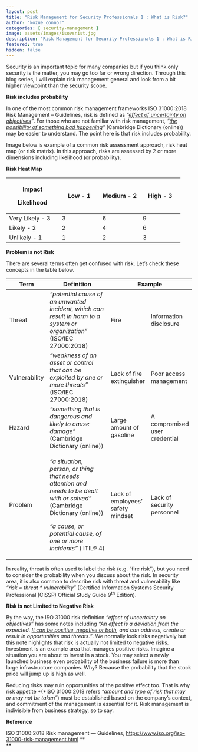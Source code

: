 ```yaml
---
layout: post
title: "Risk Management for Security Professionals 1 : What is Risk?"
author: "kozue_connor"
categories: [ security-management ]
image: assets/images/isovsnist.jpg
description: "Risk Management for Security Professionals 1 : What is Risk?"
featured: true
hidden: false
---
```


Security is an important topic for many companies but if you think only security is the matter, you may go too far or wrong direction. Through this blog series, I will explain risk management general and look from a bit higher viewpoint than the security scope.

**Risk includes probability**

In one of the most common risk management frameworks ISO 31000:2018 Risk Management – Guidelines, risk is defined as *“<u>effect of uncertainty on objectives</u>”*. For those who are not familiar with risk management, *“<u>the possibility of something bad happening</u>”* (Cambridge Dictionary (online)) may be easier to understand. The point here is that risk includes probability.

Image below is example of a common risk assessment approach, risk heat map (or risk matrix). In this approach, risks are assessed by 2 or more dimensions including likelihood (or probability).

**Risk Heat Map**

<table>
<colgroup>
<col style="width: 30%" />
<col style="width: 23%" />
<col style="width: 23%" />
<col style="width: 23%" />
</colgroup>
<thead>
<tr class="header">
<th><p>Impact</p>
<p>Likelihood</p></th>
<th>Low - 1</th>
<th>Medium - 2</th>
<th>High - 3</th>
</tr>
</thead>
<tbody>
<tr class="odd">
<td>Very Likely - 3</td>
<td style="background-color: dark-green;">3</td>
<td>6</td>
<td>9</td>
</tr>
<tr class="even">
<td>Likely - 2</td>
<td>2</td>
<td>4</td>
<td>6</td>
</tr>
<tr class="odd">
<td>Unlikely - 1</td>
<td>1</td>
<td>2</td>
<td>3</td>
</tr>
</tbody>
</table>

**Problem is not Risk**

There are several terms often get confused with risk. Let’s check these concepts in the table below.

<table>
<colgroup>
<col style="width: 16%" />
<col style="width: 49%" />
<col style="width: 16%" />
<col style="width: 18%" />
</colgroup>
<thead>
<tr class="header">
<th>Term</th>
<th>Definition</th>
<th colspan="2">Example</th>
</tr>
</thead>
<tbody>
<tr class="odd">
<td>Threat</td>
<td><em>“potential cause of an unwanted incident, which can result in harm to a system or organization”</em> (ISO/IEC 27000:2018)</td>
<td>Fire</td>
<td>Information disclosure</td>
</tr>
<tr class="even">
<td>Vulnerability</td>
<td><em>“weakness of an asset or control that can be exploited by one or more threats”</em> (ISO/IEC 27000:2018)</td>
<td>Lack of fire extinguisher</td>
<td>Poor access management</td>
</tr>
<tr class="odd">
<td>Hazard</td>
<td><em>“something that is dangerous and likely to cause damage”</em> (Cambridge Dictionary (online))</td>
<td>Large amount of gasoline</td>
<td>A compromised user credential</td>
</tr>
<tr class="even">
<td>Problem</td>
<td><p><em>“a situation, person, or thing that needs attention and needs to be dealt with or solved”</em> (Cambridge Dictionary (online))</p>
<p><em>“a cause, or potential cause, of one or more incidents”</em> ( ITIL® 4)</p></td>
<td>Lack of employees’ safety mindset</td>
<td>Lack of security personnel</td>
</tr>
</tbody>
</table>

In reality, threat is often used to label the risk (e.g. “fire risk”), but you need to consider the probability when you discuss about the risk. In security area, it is also common to describe risk with threat and vulnerability like *“risk = threat \* vulnerability”* (Certified Information Systems Security Professional (CISSP) Official Study Guide 9<sup>th</sup> Edition).

**Risk is not Limited to Negative Risk**

By the way, the ISO 31000 risk definition *“effect of uncertainty on objectives”* has some notes including *“An effect is a deviation from the expected. <u>It can be positive, negative or both</u>, and can address, create or result in opportunities and threats.”*. We normally look risks negatively but this note highlights that risk is actually not limited to negative risks. Investment is an example area that manages positive risks. Imagine a situation you are about to invest in a stock. You may select a newly launched business even probability of the business failure is more than large infrastructure companies. Why? Because the probability that the stock price will jump up is high as well.

Reducing risks may ruin opportunities of the positive effect too. That is why risk appetite *(*ISO 31000:2018 refers *“amount and type of risk that may or may not be taken”*) must be established based on the company’s context, and commitment of the management is essential for it. Risk management is indivisible from business strategy, so to say.

**Reference**

ISO 31000:2018 Risk management — Guidelines, https://www.iso.org/iso-31000-risk-management.html **  
**